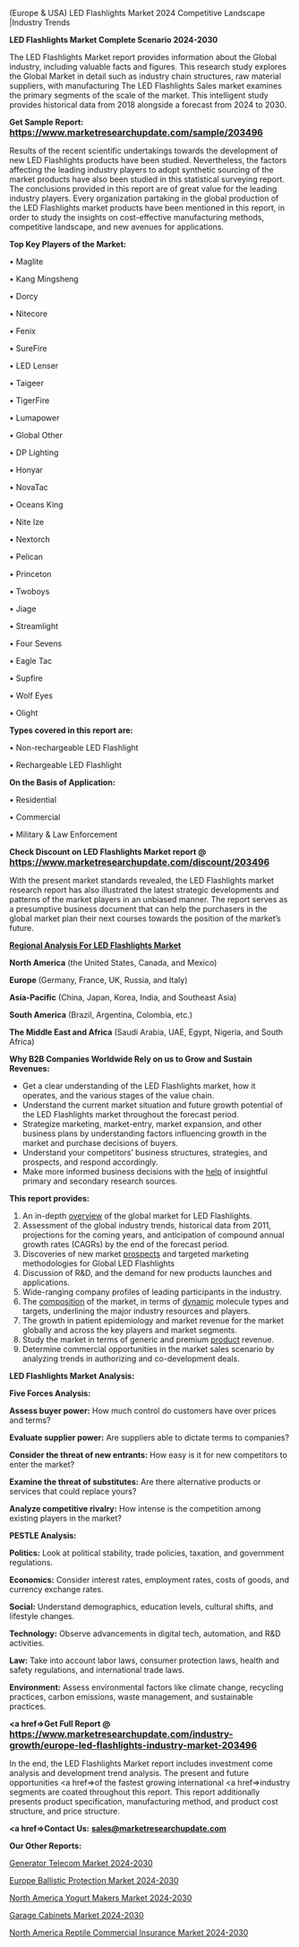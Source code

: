  (Europe & USA) LED Flashlights Market 2024 Competitive Landscape |Industry Trends

<strong>LED Flashlights Market Complete Scenario 2024-2030</strong>

The LED Flashlights Market report provides information about the Global industry, including valuable facts and figures. This research study explores the Global Market in detail such as industry chain structures, raw material suppliers, with manufacturing The LED Flashlights Sales market examines the primary segments of the scale of the market. This intelligent study provides historical data from 2018 alongside a forecast from 2024 to 2030.

<strong>Get Sample Report: <a href=https://www.marketresearchupdate.com/sample/203496><font size=3 color=#0000ff>https://www.marketresearchupdate.com/sample/203496</font></a></strong>

Results of the recent scientific undertakings towards the development of new LED Flashlights products have been studied. Nevertheless, the factors affecting the leading industry players to adopt synthetic sourcing of the market products have also been studied in this statistical surveying report. The conclusions provided in this report are of great value for the leading industry players. Every organization partaking in the global production of the LED Flashlights market products have been mentioned in this report, in order to study the insights on cost-effective manufacturing methods, competitive landscape, and new avenues for applications.

<strong>Top Key Players of the Market:</strong>

• Maglite

• Kang Mingsheng

• Dorcy

• Nitecore

• Fenix

• SureFire

• LED Lenser

• Taigeer

• TigerFire

• Lumapower

• Global Other

• DP Lighting

• Honyar

• NovaTac

• Oceans King

• Nite Ize

• Nextorch

• Pelican

• Princeton

• Twoboys

• Jiage

• Streamlight

• Four Sevens

• Eagle Tac

• Supfire

• Wolf Eyes

• Olight

<strong>Types covered in this report are: </strong>

• Non-rechargeable LED Flashlight

• Rechargeable LED Flashlight

<strong>On the Basis of Application:</strong>

• Residential

• Commercial

• Military & Law Enforcement

<strong>Check Discount on LED Flashlights Market report @ <a href=https://www.marketresearchupdate.com/discount/203496><font size=3 color=#0000ff>https://www.marketresearchupdate.com/discount/203496</font></a></strong>

With the present market standards revealed, the LED Flashlights market research report has also illustrated the latest strategic developments and patterns of the market players in an unbiased manner. The report serves as a presumptive business document that can help the purchasers in the global market plan their next courses towards the position of the market’s future.

<strong><u><b>Regional Analysis For LED Flashlights Market</b></u></strong>

<strong><b>North America</b></strong> (the United States, Canada, and Mexico)

<strong><b>Europe </b></strong>(Germany, France, UK, Russia, and Italy)

<strong><b>Asia-Pacific</b></strong> (China, Japan, Korea, India, and Southeast Asia)

<strong><b>South America</b></strong> (Brazil, Argentina, Colombia, etc.)

<strong><b>The Middle East and Africa</b></strong> (Saudi Arabia, UAE, Egypt, Nigeria, and South Africa)

<strong>Why B2B Companies Worldwide Rely on us to Grow and Sustain Revenues:</strong>
<ul>
  <li>Get a clear understanding of the LED Flashlights market, how it operates, and the various stages of the value chain.</li>
  <li>Understand the current market situation and future growth potential of the LED Flashlights market throughout the forecast period.</li>
  <li>Strategize marketing, market-entry, market expansion, and other business plans by understanding factors influencing growth in the market and purchase decisions of buyers.</li>
  <li>Understand your competitors’ business structures, strategies, and prospects, and respond accordingly.</li>
  <li>Make more informed business decisions with the <a href=ASDF991299>help</a> of insightful primary and secondary research sources.</li>
</ul>
<strong>This report provides:</strong>
<ol>
  <li>An in-depth <a href=>overview</a> of the global market for LED Flashlights.</li>
  <li>Assessment of the global industry trends, historical data from 2011, projections for the coming years, and anticipation of compound annual growth rates (CAGRs) by the end of the forecast period.</li>
  <li>Discoveries of new market <a href=>prospects</a> and targeted marketing methodologies for Global LED Flashlights</li>
  <li>Discussion of R&amp;D, and the demand for new products launches and applications.</li>
  <li>Wide-ranging company profiles of leading participants in the industry.</li>
  <li>The <a href=ASDF881288>composition</a> of the market, in terms of <a href=>dynamic</a> molecule types and targets, underlining the major industry resources and players.</li>
  <li>The growth in patient epidemiology and market revenue for the market globally and across the key players and market segments.</li>
  <li>Study the market in terms of generic and premium <a href=>product</a> revenue.</li>
  <li>Determine commercial opportunities in the market sales scenario by analyzing trends in authorizing and co-development deals.</li>
</ol>

<strong>LED Flashlights Market Analysis:</strong>

<strong>Five Forces Analysis:</strong>

<strong>Assess buyer power:</strong> How much control do customers have over prices and terms?

<strong>Evaluate supplier power:</strong> Are suppliers able to dictate terms to companies?

<strong>Consider the threat of new entrants:</strong> How easy is it for new competitors to enter the market?

<strong>Examine the threat of substitutes:</strong> Are there alternative products or services that could replace yours?

<strong>Analyze competitive rivalry:</strong> How intense is the competition among existing players in the market?

<strong>PESTLE Analysis:</strong>

<strong>Politics:</strong> Look at political stability, trade policies, taxation, and government regulations.

<strong>Economics:</strong> Consider interest rates, employment rates, costs of goods, and currency exchange rates.

<strong>Social:</strong> Understand demographics, education levels, cultural shifts, and lifestyle changes.

<strong>Technology:</strong> Observe advancements in digital tech, automation, and R&D activities.

<strong>Law:</strong> Take into account labor laws, consumer protection laws, health and safety regulations, and international trade laws.

<strong>Environment:</strong> Assess environmental factors like climate change, recycling practices, carbon emissions, waste management, and sustainable practices.

<strong><a href=>Get Full Report</a> @ <a href=https://www.marketresearchupdate.com/industry-growth/europe-led-flashlights-industry-market-203496><font size=3 color=#0000ff>https://www.marketresearchupdate.com/industry-growth/europe-led-flashlights-industry-market-203496</font></a></strong>

In the end, the LED Flashlights Market report includes investment come analysis and development trend analysis. The present and future opportunities <a href=>of</a> the fastest growing international <a href=>industry</a> segments are coated throughout this report. This report additionally presents product specification, manufacturing method, and product cost structure, and price structure.

<strong><a href=><strong>Contact Us:</strong></a></strong>
<strong>sales@marketresearchupdate.com</strong>

<strong>Our Other Reports:</strong>

<a href=https://www.linkedin.com/pulse/generator-telecom-market-growth-possibilities>Generator Telecom Market 2024-2030</a>

<a href=https://www.linkedin.com/pulse/europe-ballistic-protection-market-size-new-industry-1e>Europe Ballistic Protection Market 2024-2030</a>

<a href=https://www.linkedin.com/pulse/north-america-yogurt-makers-market>North America Yogurt Makers Market 2024-2030</a>

<a href=https://www.linkedin.com/pulse/garage-cabinets-market-2023-latest-trending-bvcif/>Garage Cabinets Market 2024-2030</a>

<a href=https://www.linkedin.com/pulse/north-america-reptile-commercial-insurance-market-aherf/>North America Reptile Commercial Insurance Market 2024-2030</a>
